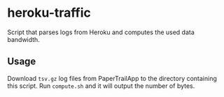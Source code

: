 # heroku-traffic

Script that parses logs from Heroku and computes the used
data bandwidth.

## Usage

Download `tsv.gz` log files from PaperTrailApp to the directory
containing this script. Run `compute.sh` and it will output the
number of bytes.
